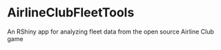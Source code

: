 # AirlineClubFleetTools
An RShiny app for analyzing fleet data from the open source Airline Club game

